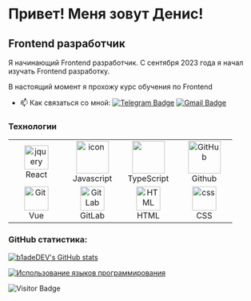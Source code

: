 Привет! Меня зовут Денис!
==========================================================================================================================================

Frontend разработчик
--------------------

Я начинающий Frontend разработчик. С сентября 2023 года я начал изучать Frontend разработку. 

В настоящий момент я прохожу курс обучения по Frontend

- :mailbox: Как связаться со мной: [![Telegram Badge](https://img.shields.io/badge/-Telegram-blue?style=flat&logo=Telegram&logoColor=white)](https://t.me/blade1707) [![Gmail Badge](https://img.shields.io/badge/-Gmail-red?style=flat&logo=Gmail&logoColor=white)](mailto:nightsin08@gmail.com)

### Технологии

<table>
  <tr>
    <td align="center" width="96">
        <img src="https://techstack-generator.vercel.app/react-icon.svg" width="48" height="48" alt="jquery" />
      <br>React
    </td>
    <td align="center" width="96">
        <img src="https://techstack-generator.vercel.app/js-icon.svg" alt="icon" width="65" height="65" />
      <br>Javascript
    </td>
    <td align="center" width="96">
        <img src="https://techstack-generator.vercel.app/ts-icon.svg" width="65" height="65" />
      <br>TypeScript
    </td>
       <td align="center" width="96">
        <img src="https://techstack-generator.vercel.app/github-icon.svg" width="65" height="65" alt="GitHub" />
      <br>Github
    </td>
  </tr>
  <tr>
    <td align="center" width="96">
        <img src="https://skillicons.dev/icons?i=vue" width="48" height="48" alt="Git" />
      <br>Vue
    </td>
    <td align="center"  width="96">
        <img src="https://skillicons.dev/icons?i=gitlab" width="48" height="48" alt="GitLab" />
      <br>GitLab
    </td>
    <td align="center"  width="96">
        <img src="https://skillicons.dev/icons?i=html" width="48" height="48" alt="HTML" />
      <br>HTML
    </td>
    <td align="center" width="96">
        <img src="https://skillicons.dev/icons?i=css" width="48" height="48" alt="css" />
      <br>CSS
    </td>
  </tr>
</table>

### GitHub статистика:

<a href="http://www.github.com/b1adeDEV"><img src="https://github-readme-stats.vercel.app/api?username=b1adeDEV&show_icons=true&hide=&count_private=true&title_color=0891b2&text_color=ffffff&icon_color=0891b2&bg_color=1c1917&hide_border=true&show_icons=true" alt="b1adeDEV's GitHub stats" /></a>

<a href="https://github.com/b1adeDEV" align="left"><img src="https://github-readme-stats.vercel.app/api/top-langs/?username=b1adeDEV&langs_count=10&title_color=0891b2&text_color=ffffff&icon_color=0891b2&bg_color=1c1917&hide_border=true&locale=en&custom_title=Top%20%Languages" alt="Использование языков программирования" /></a>


![Visitor Badge](https://visitor-badge.laobi.icu/badge?page_id=b1adeDEV)
